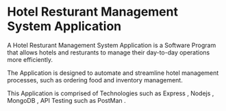 <h1>Hotel Resturant Management System Application</h1>

A Hotel Resturant Management System Application is a Software Program that allows hotels and resturants to manage their day-to-day operations more efficiently. 

The Application is designed to automate and streamline hotel management processes, such as ordering food and inventory management.

This Application is comprised of Technologies such as Express , Nodejs , MongoDB , API Testing such as PostMan .



